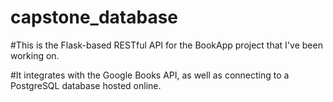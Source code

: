 # capstone_database

#This is the Flask-based RESTful API for the BookApp project that I've been working on. 

#It integrates with the Google Books API, as well as connecting to a PostgreSQL database hosted online. 

